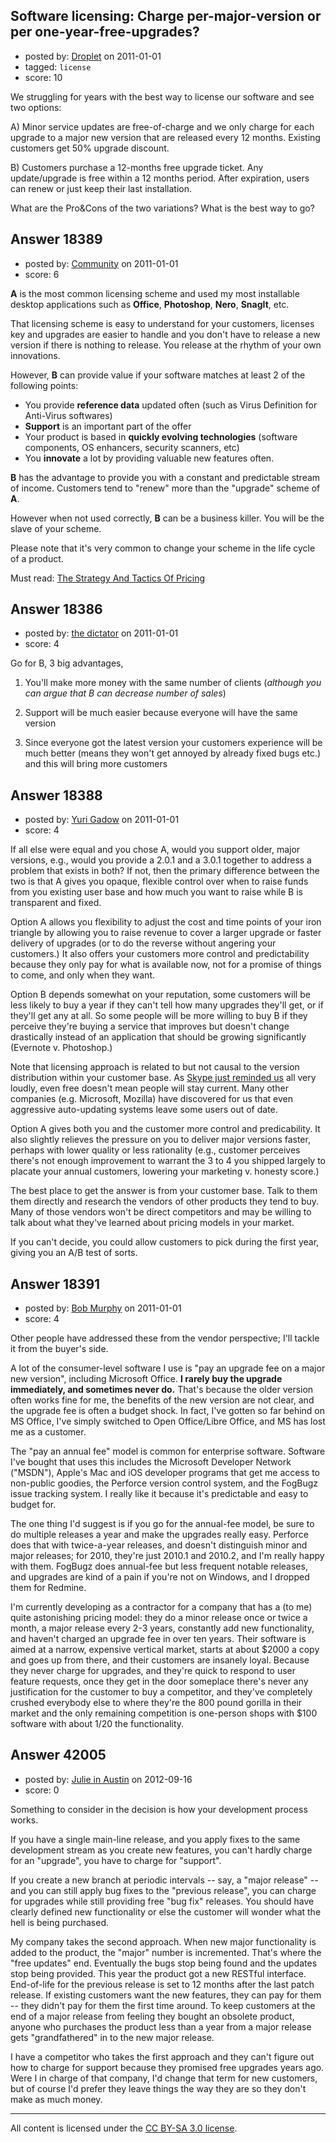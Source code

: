 ## Software licensing: Charge per-major-version or per one-year-free-upgrades?

- posted by: [Droplet](https://stackexchange.com/users/-1/6290-droplet) on 2011-01-01
- tagged: `license`
- score: 10

We struggling for years with the best way to license our software and see two options:

A) Minor service updates are free-of-charge and we only charge for each upgrade to a major new version that are released every 12 months. Existing customers get 50% upgrade discount.

B) Customers purchase a 12-months free upgrade ticket. Any update/upgrade is free within a 12 months period. After expiration, users can renew or just keep their last installation.

What are the Pro&Cons of the two variations? What is the best way to go?



## Answer 18389

- posted by: [Community](https://stackexchange.com/users/-1/-1-community) on 2011-01-01
- score: 6

<p><strong>A</strong> is the most common licensing scheme and used my most installable desktop applications such as <strong>Office</strong>, <strong>Photoshop</strong>, <strong>Nero</strong>, <strong>SnagIt</strong>, etc.</p>

<p>That licensing scheme is easy to understand for your customers, licenses key and upgrades are easier to handle and you don't have to release a new version if there is nothing to release. You release at the rhythm of your own innovations.</p>

<p>However, <strong>B</strong> can provide value if your software matches at least 2 of the following points:</p>

<ul>
<li>You provide <strong>reference data</strong> updated often (such as Virus Definition for Anti-Virus softwares)</li>
<li><strong>Support</strong> is an important part of the offer</li>
<li>Your product is based in <strong>quickly evolving technologies</strong> (software components, OS enhancers, security scanners, etc)</li>
<li>You <strong>innovate</strong> a lot by providing valuable new features often.</li>
</ul>

<p><strong>B</strong> has the advantage to provide you with a constant and predictable stream of income. Customers tend to "renew" more than the "upgrade" scheme of <strong>A</strong>.</p>

<p>However when not used correctly, <strong>B</strong> can be a business killer. You will be the slave of your scheme.</p>

<p>Please note that it's very common to change your scheme in the life cycle of a product. </p>

<p>Must read: <a href="http://rads.stackoverflow.com/amzn/click/0136106811">The Strategy And Tactics Of Pricing</a></p>



## Answer 18386

- posted by: [the dictator](https://stackexchange.com/users/-1/473-the-dictator) on 2011-01-01
- score: 4

Go for B, 3 big advantages,

1) You'll make more money with the same number of clients (*although you can argue that B can decrease number of sales*)

2) Support will be much easier because everyone will have the same version

3) Since everyone got the latest version your customers experience will be much better (means they won't get annoyed by already fixed bugs etc.) and this will bring more customers


## Answer 18388

- posted by: [Yuri Gadow](https://stackexchange.com/users/-1/5083-yuri-gadow) on 2011-01-01
- score: 4

<p>If all else were equal and you chose A, would you support older, major versions, e.g., would you provide a 2.0.1 and a 3.0.1 together to address a problem that exists in both? If not, then the primary difference between the two is that A gives you opaque, flexible control over when to raise funds from you existing user base and how much you want to raise while B is transparent and fixed. </p>

<p>Option A allows you flexibility to adjust the cost and time points of your iron triangle by allowing you to raise revenue to cover a larger upgrade or faster delivery of upgrades (or to do the reverse without angering your customers.) It also offers your customers more control and predictability because they only pay for what is available now, not for a promise of things to come, and only when they want.</p>

<p>Option B depends somewhat on your reputation, some customers will be less likely to buy a year if they can't tell how many upgrades they'll get, or if they'll get any at all. So some people will be more willing to buy B if they perceive they're buying a service that improves but doesn't change drastically instead of an application that should be growing significantly (Evernote v. Photoshop.)</p>

<p>Note that licensing approach is related to but not causal to the version distribution within your customer base. As <a href="http://blogs.skype.com/en/2010/12/cio_update.html" rel="nofollow">Skype just reminded us</a> all very loudly, even free doesn't mean people will stay current. Many other companies (e.g. Microsoft, Mozilla) have discovered for us that even aggressive auto-updating systems leave some users out of date.</p>

<p>Option A gives both you and the customer more control and predicability. It also slightly relieves the pressure on you to deliver major versions faster, perhaps with lower quality or less rationality (e.g., customer perceives there's not enough improvement to warrant the 3 to 4 you shipped largely to placate your annual customers, lowering your marketing v. honesty score.)</p>

<p>The best place to get the answer is from your customer base. Talk to them them directly and research the vendors of other products they tend to buy. Many of those vendors won't be direct competitors and may be willing to talk about what they've learned about pricing models in your market.</p>

<p>If you can't decide, you could allow customers to pick during the first year, giving you an A/B test of sorts.</p>



## Answer 18391

- posted by: [Bob Murphy](https://stackexchange.com/users/-1/5778-bob-murphy) on 2011-01-01
- score: 4

Other people have addressed these from the vendor perspective; I'll tackle it from the buyer's side.

A lot of the consumer-level software I use is "pay an upgrade fee on a major new version", including Microsoft Office. **I rarely buy the upgrade immediately, and sometimes never do.** That's because the older version often works fine for me, the benefits of the new version are not clear, and the upgrade fee is often a budget shock. In fact, I've gotten so far behind on MS Office, I've simply switched to Open Office/Libre Office, and MS has lost me as a customer.

The "pay an annual fee" model is common for enterprise software. Software I've bought that uses this includes the Microsoft Developer Network ("MSDN"), Apple's Mac and iOS developer programs that get me access to non-public goodies, the Perforce version control system, and the FogBugz issue tracking system. I really like it because it's predictable and easy to budget for.

The one thing I'd suggest is if you go for the annual-fee model, be sure to do multiple releases a year and make the upgrades really easy. Perforce does that with twice-a-year releases, and doesn't distinguish minor and major releases; for 2010, they're just 2010.1 and 2010.2, and I'm really happy with them. FogBugz does annual-fee but less frequent notable releases, and upgrades are kind of a pain if you're not on Windows, and I dropped them for Redmine.

I'm currently developing as a contractor for a company that has a (to me) quite astonishing pricing model: they do a minor release once or twice a month, a major release every 2-3 years, constantly add new functionality, and haven't charged an upgrade fee in over ten years. Their software is aimed at a narrow, expensive vertical market, starts at about $2000 a copy and goes up from there, and their customers are insanely loyal. Because they never charge for upgrades, and they're quick to respond to user feature requests, once they get in the door someplace there's never any justification for the customer to buy a competitor, and they've completely crushed everybody else to where they're the 800 pound gorilla in their market and the only remaining competition is one-person shops with $100 software with about 1/20 the functionality.




## Answer 42005

- posted by: [Julie in Austin](https://stackexchange.com/users/-1/19676-julie-in-austin) on 2012-09-16
- score: 0

Something to consider in the decision is how your development process works.

If you have a single main-line release, and you apply fixes to the same development stream as you create new features, you can't hardly charge for an "upgrade", you have to charge for "support".

If you create a new branch at periodic intervals -- say, a "major release" -- and you can still apply bug fixes to the "previous release", you can charge for upgrades while still providing free "bug fix" releases.  You should have clearly defined new functionality or else the customer will wonder what the hell is being purchased.

My company takes the second approach.  When new major functionality is added to the product, the "major" number is incremented.  That's where the "free updates" end.  Eventually the bugs stop being found and the updates stop being provided.  This year the product got a new RESTful interface.  End-of-life for the previous release is set to 12 months after the last patch release.  If existing customers want the new features, they can pay for them -- they didn't pay for them the first time around.  To keep customers at the end of a major release from feeling they bought an obsolete product, anyone who purchases the product less than a year from a major release gets "grandfathered" in to the new major release.

I have a competitor who takes the first approach and they can't figure out how to charge for support because they promised free upgrades years ago.  Were I in charge of that company, I'd change that term for new customers, but of course I'd prefer they leave things the way they are so they don't make as much money.



---

All content is licensed under the [CC BY-SA 3.0 license](https://creativecommons.org/licenses/by-sa/3.0/).
